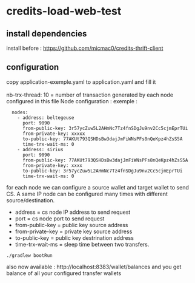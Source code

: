 # credits-load-web-test

## install dependencies
install before : https://github.com/micmac0/credits-thrift-client

## configuration
copy application-exemple.yaml to application.yaml and fill it </br>
</br>
nb-trx-thread: 10  = number of transaction generated by each node configured in this file
Node configuration :
exemple :
```
  nodes:
    - address: beltegeuse
      port: 9090
      from-public-key: 3r57ycZuw5L2AHmNc7Tz4fnSDgJu9nv2Cc5cjmEprTUi
      from-private-key: xxxxx
      to-public-key: 77AKUt793QSHDsBw3dajJmFiWNsPFs8nQeKpz4hZsS5A
      time-trx-wait-ms: 0
    - address: sirius
      port: 9090
      from-public-key: 77AKUt793QSHDsBw3dajJmFiWNsPFs8nQeKpz4hZsS5A
      from-private-key: xxxx
      to-public-key: 3r57ycZuw5L2AHmNc7Tz4fnSDgJu9nv2Cc5cjmEprTUi
      time-trx-wait-ms: 0
```
for each node we can configure a source wallet and target wallet to send CS. A same IP node can be configured many times with different source/destination.
* address = cs node IP address to send request
* port = cs node port to send request 
* from-public-key = public key source address
* from-private-key = private key source address
* to-public-key = public key destrination address
* time-trx-wait-ms = sleep time between two transfers.

`./gradlew bootRun`


also now available : http://localhost:8383/wallet/balances and you get balance of all your configured transfer wallets
